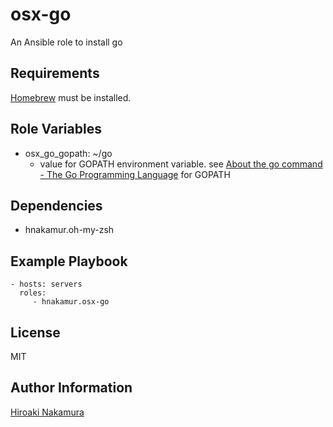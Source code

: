 osx-go
======

An Ansible role to install go

Requirements
------------

[Homebrew](http://brew.sh/) must be installed.

Role Variables
--------------

- osx_go_gopath: ~/go
    - value for GOPATH environment variable. see [About the go command - The Go Programming Language](http://golang.org/doc/articles/go_command.html) for GOPATH

Dependencies
------------

- hnakamur.oh-my-zsh

Example Playbook
----------------

    - hosts: servers
      roles:
         - hnakamur.osx-go

License
-------

MIT

Author Information
------------------

[Hiroaki Nakamura]( http://hnakamur.github.io/ )
